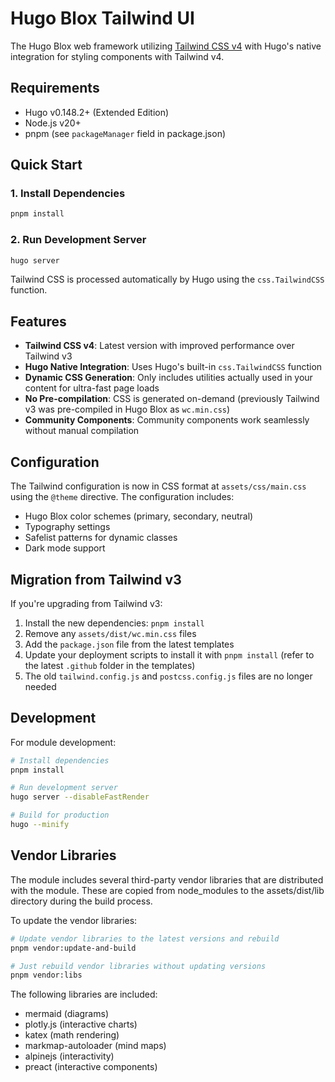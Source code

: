 # Hugo Blox Tailwind UI

The Hugo Blox web framework utilizing [Tailwind CSS v4](https://tailwindcss.com/) with Hugo's native integration for styling components with Tailwind v4.

## Requirements

- Hugo v0.148.2+ (Extended Edition)
- Node.js v20+ 
- pnpm (see `packageManager` field in package.json)

## Quick Start

### 1. Install Dependencies

```bash
pnpm install
```

### 2. Run Development Server

```bash
hugo server
```

Tailwind CSS is processed automatically by Hugo using the `css.TailwindCSS` function.

## Features

- **Tailwind CSS v4**: Latest version with improved performance over Tailwind v3
- **Hugo Native Integration**: Uses Hugo's built-in `css.TailwindCSS` function
- **Dynamic CSS Generation**: Only includes utilities actually used in your content for ultra-fast page loads
- **No Pre-compilation**: CSS is generated on-demand (previously Tailwind v3 was pre-compiled in Hugo Blox as `wc.min.css`)
- **Community Components**: Community components work seamlessly without manual compilation

## Configuration

The Tailwind configuration is now in CSS format at `assets/css/main.css` using the `@theme` directive. The configuration includes:

- Hugo Blox color schemes (primary, secondary, neutral)
- Typography settings
- Safelist patterns for dynamic classes
- Dark mode support

## Migration from Tailwind v3

If you're upgrading from Tailwind v3:

1. Install the new dependencies: `pnpm install`
2. Remove any `assets/dist/wc.min.css` files
3. Add the `package.json` file from the latest templates
4. Update your deployment scripts to install it with `pnpm install` (refer to the latest `.github` folder in the templates)
5. The old `tailwind.config.js` and `postcss.config.js` files are no longer needed

## Development

For module development:

```bash
# Install dependencies
pnpm install

# Run development server
hugo server --disableFastRender

# Build for production
hugo --minify
```

## Vendor Libraries

The module includes several third-party vendor libraries that are distributed with the module. These are copied from node_modules to the assets/dist/lib directory during the build process.

To update the vendor libraries:

```bash
# Update vendor libraries to the latest versions and rebuild
pnpm vendor:update-and-build

# Just rebuild vendor libraries without updating versions
pnpm vendor:libs
```

The following libraries are included:
- mermaid (diagrams)
- plotly.js (interactive charts)
- katex (math rendering)
- markmap-autoloader (mind maps)
- alpinejs (interactivity)
- preact (interactive components)
